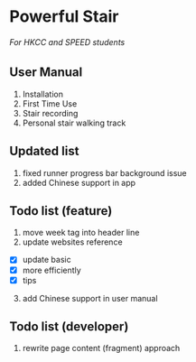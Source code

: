 # Powerful Stair
###### For HKCC and SPEED students

## User Manual
1. Installation
2. First Time Use
3. Stair recording
4. Personal stair walking track

## Updated list
1. fixed runner progress bar background issue
2. added Chinese support in app

## Todo list (feature)
1. move week tag into header line
2. update websites reference
 - [X] update basic
 - [X] more efficiently
 - [X] tips
3. add Chinese support in user manual

## Todo list (developer)
1. rewrite page content (fragment) approach
